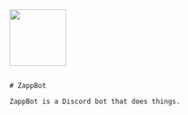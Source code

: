 <div style="style="text-align: center">
<img src="https://img.shields.io/badge/bot-add-5865f2?logo=discord&style=flat" height="100px"></img>
</div>
																							 
																							 # ZappBot
																							 ZappBot is a Discord bot that does things.
